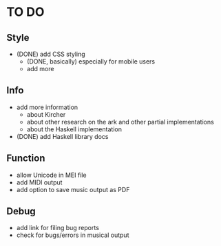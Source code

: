 # TO DO

## Style
- (DONE) add CSS styling
    - (DONE, basically) especially for mobile users
    - add more

## Info
- add more information 
    - about Kircher
    - about other research on the ark and other partial implementations
    - about the Haskell implementation
- (DONE) add Haskell library docs

## Function
- allow Unicode in MEI file
- add MIDI output
- add option to save music output as PDF

## Debug
- add link for filing bug reports
- check for bugs/errors in musical output

